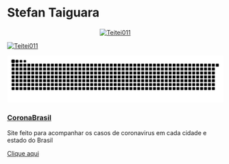 

<!--
**Teitei011/Teitei011** is a ✨ _special_ ✨ repository because its `README.md` (this file) appears on your GitHub profile.

Here are some ideas to get you started:

- 🔭 I’m currently working on ...
- 🌱 I’m currently learning ...
- 👯 I’m looking to collaborate on ...
- 🤔 I’m looking for help with ...
- 💬 Ask me about ...
- 📫 How to reach me: ...
- 😄 Pronouns: ...
- ⚡ Fun fact: ...
-->


# Stefan Taiguara


  
  <div align="center">
  <a href="https://github.com/Teitei011">
  <p><img align="center" src="https://github-readme-streak-stats.herokuapp.com/?user=Teitei011&&theme=tokyonight" alt="Teitei011" /></p>
     
</div>
  <p align="left"> <a href="https://github.com/ryo-ma/github-profile-trophy"><img src="https://github-profile-trophy.vercel.app/?username=Teitei011" alt="Teitei011" /></a> </p>
  
![Snake animation](https://github.com/Teitei011/Teitei011/blob/output/github-contribution-grid-snake.svg)


 
 ### [CoronaBrasil](https://covid-brasil.vercel.app/)
 
 Site feito para acompanhar os casos de coronavirus em cada cidade e estado do Brasil
 
 [Clique aqui](https://covid-brasil.vercel.app/) 
